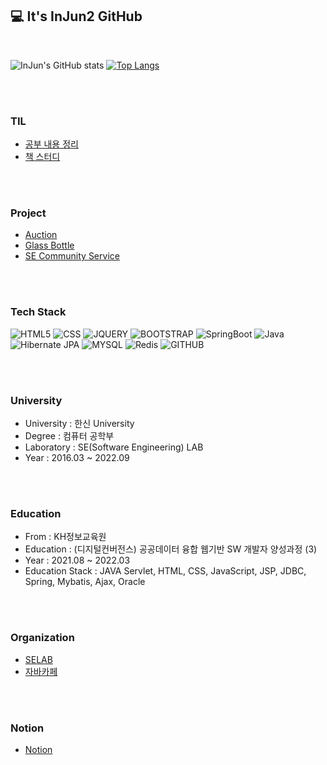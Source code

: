 <link href="./InJun2.css" rel="stylesheet" />

## 💻 It's InJun2 GitHub

<br>
<!-- 참조 사이트 : https://github.com/anuraghazra/github-readme-stats -->

![InJun's GitHub stats](https://github-readme-stats.vercel.app/api?username=InJun2&show_icons=true&theme=radical) [![Top Langs](https://github-readme-stats.vercel.app/api/top-langs/?username=InJun2&layout=compact&exclude_repo=0up)](https://github.com/anuraghazra/github-readme-stats)

<br><br>

### TIL
- [공부 내용 정리](https://github.com/InJun2/TIL)
- [책 스터디](https://github.com/InJun2/TIL/tree/main/BookStudy)

<br><br>

### Project

- [Auction](https://github.com/selab-hs/auction_project)
- [Glass Bottle](https://github.com/selab-hs/glass-bottle)
- [SE Community Service](https://github.com/selab-hs/SE-Community-Service)

<br><br>

### Tech Stack 

<div align>
    <p>
      <img src="https://img.shields.io/badge/html5-E34F26?style=for-the-badge&logo=html5&logoColor=white" alt="HTML5"> 
      <img src="https://img.shields.io/badge/css-1572B6?style=for-the-badge&logo=css3&logoColor=white" alt="CSS"> 
      <img src="https://img.shields.io/badge/jquery-0769AD?style=for-the-badge&logo=jquery&logoColor=white" alt="JQUERY">
      <img src="https://img.shields.io/badge/bootstrap-7952B3?style=for-the-badge&logo=bootstrap&logoColor=white" alt="BOOTSTRAP">
      <img src="https://img.shields.io/badge/SpringBoot-%236DB33F.svg?style=for-the-badge&logo=Spring Boot&logoColor=white" alt="SpringBoot"/>
      <img src="https://img.shields.io/badge/java-%23ED8B00.svg?style=for-the-badge&logo=java&logoColor=white" alt="Java"/>
      <img src="https://img.shields.io/badge/Hibernate JPA-A6A9AA?style=for-the-badge&logo=Hibernate&logoColor=white" alt="Hibernate JPA"/>
      <img src="https://img.shields.io/badge/mysql-%2300f.svg?style=for-the-badge&logo=mysql&logoColor=white" alt="MYSQL"/>
      <img src="https://img.shields.io/badge/redis-%23DD0031.svg?style=for-the-badge&logo=redis&logoColor=white" alt="Redis"/>
      <img src="https://img.shields.io/badge/github-181717?style=for-the-badge&logo=github&logoColor=white" alt="GITHUB">
    </p>
</div>

<br><br>

### University
- University : 한신 University
- Degree : 컴퓨터 공학부
- Laboratory : SE(Software Engineering) LAB
- Year : 2016.03 ~ 2022.09

<br><br>

### Education
- From : KH정보교육원
- Education : (디지털컨버전스) 공공데이터 융합 웹기반 SW 개발자 양성과정 (3)
- Year : 2021.08 ~ 2022.03
- Education Stack : JAVA Servlet, HTML, CSS, JavaScript, JSP, JDBC, Spring, Mybatis, Ajax, Oracle

<br><br>

### Organization
- [SELAB](https://github.com/selab-hs)
- [자바카페](https://www.notion.so/6b9f59a73665403fb49e767a399314e5)

<br><br>

### Notion
- [Notion](https://faithful-medicine-736.notion.site/ce0d03192e2c4e91bb076852a4058430?pvs=4)

